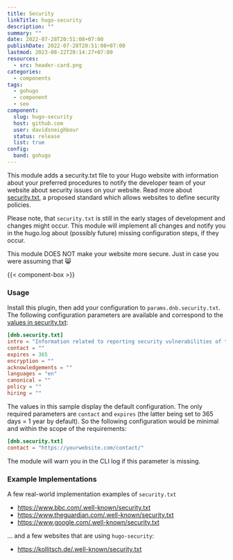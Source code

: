 ```yaml
---
title: Security
linkTitle: hugo-security
description: ""
summary: ""
date: 2022-07-28T20:51:08+07:00
publishDate: 2022-07-28T20:51:08+07:00
lastmod: 2023-08-22T20:14:27+07:00
resources:
  - src: header-card.png
categories:
  - components
tags:
  - gohugo
  - component
  - seo
component:
  slug: hugo-security
  host: github.com
  user: davidsneighbour
  status: release
  list: true
config:
  band: gohugo
---
```


This module adds a security.txt file to your Hugo website with information about your preferred procedures to notify the developer team of your website about security issues on your website. Read more about [security.txt](https://securitytxt.org/), a proposed standard which allows websites to define security policies.

Please note, that `security.txt` is still in the early stages of development and changes might occur. This module will implement all changes and notify you in the hugo.log about (possibly future) missing configuration steps, if they occur.

This module DOES NOT make your website more secure. Just in case you were assuming that 😸

{{< component-box >}}

### Usage

Install this plugin, then add your configuration to `params.dnb.security.txt`. The following configuration parameters are available and correspond to the [values in security.txt](https://securitytxt.org/#genform):

```toml
[dnb.security.txt]
intro = "Information related to reporting security vulnerabilities of this site."
contact = ""
expires = 365
encryption = ""
acknowledgements = ""
languages = "en"
canonical = ""
policy = ""
hiring = ""

```

The values in this sample display the default configuration. The only required parameters are `contact` and `expires` (the latter being set to 365 days = 1 year by default). So the following configuration would be minimal and within the scope of the requirements:

```toml
[dnb.security.txt]
contact = "https://yourwebsite.com/contact/"

```

The module will warn you in the CLI log if this parameter is missing.

### Example Implementations

A few real-world implementation examples of `security.txt`

- <https://www.bbc.com/.well-known/security.txt>
- <https://www.theguardian.com/.well-known/security.txt>
- <https://www.google.com/.well-known/security.txt>

... and a few websites that are using `hugo-security`:

- <https://kollitsch.de/.well-known/security.txt>
